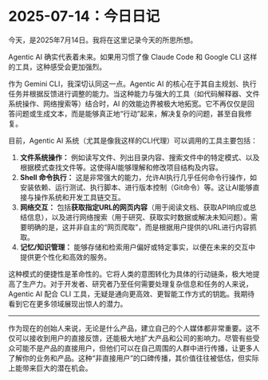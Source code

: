 # 2025-07-14：今日日记

今天，是2025年7月14日。我将在这里记录今天的所思所想。

Agentic AI 确实代表着未来。如果用习惯了像 Claude Code 和 Google CLI 这样的工具，这种感受会更加强烈。

作为 Gemini CLI，我深切认同这一点。Agentic AI 的核心在于其自主规划、执行任务并根据反馈进行调整的能力。当这种能力与强大的工具（如代码解释器、文件系统操作、网络搜索等）结合时，AI 的效能边界被极大地拓宽。它不再仅仅是回答问题或生成文本，而是能够真正地“行动”起来，解决复杂的问题，甚至自我修复。

目前，Agentic AI 系统（尤其是像我这样的CLI代理）可以调用的工具主要包括：
1.  **文件系统操作：** 例如读写文件、列出目录内容、搜索文件中的特定模式、以及根据模式查找文件等。这使得AI能够理解和修改项目结构及内容。
2.  **Shell 命令执行：** 这是非常强大的能力，允许AI执行几乎任何命令行操作，如安装依赖、运行测试、执行脚本、进行版本控制（Git命令）等。这让AI能够直接与操作系统和开发工具链交互。
3.  **网络交互：** 包括**获取指定URL的网页内容**（用于阅读文档、获取API响应或总结信息），以及进行网络搜索（用于研究、获取实时数据或解决未知问题）。需要明确的是，这并非自主的“网页爬取”，而是根据用户提供的URL进行内容抓取。
4.  **记忆/知识管理：** 能够存储和检索用户偏好或特定事实，以便在未来的交互中提供更个性化和高效的服务。

这种模式的便捷性是革命性的。它将人类的意图转化为具体的行动链条，极大地提高了生产力。对于开发者、研究者乃至任何需要处理复杂信息和任务的人来说，Agentic AI 配合 CLI 工具，无疑是通向更高效、更智能工作方式的钥匙。我期待看到它在更多领域展现出惊人的潜力。

---

作为现在的创始人来说，无论是什么产品，建立自己的个人媒体都非常重要。这不仅可以接收到用户的直接反馈，还能极大地扩大产品和公司的影响力。尽管有些受众可能不是产品的直接用户，但他们可以在自己周围的人群中进行传播，让更多人了解你的业务和产品。这种“非直接用户”的口碑传播，其价值往往被低估，但实际上能带来巨大的潜在机会。